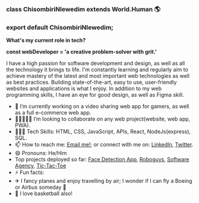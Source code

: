 ### class ChisombiriNlewedim extends World.Human 🌎
### export default ChisombiriNlewedim;

**What's my current role in tech?** 

**const webDeveloper = 'a creative problem-solver with grit.'**

I have a high passion for software development and design, as well as all the technology it brings to life.
I'm constantly learning and regularly aim to achieve mastery of the latest and most important web technologies as well as best practices. Building state-of-the-art, easy to use, user-friendly websites and applications is what I enjoy.
In addition to my web programming skills, I have an eye for good design, as well as Figma skill.

- 🔭 I’m currently working on a video sharing web app for gamers, as well as a full e-commerce web app.
- 👩🏻‍🤝‍🧑🏾 I’m looking to collaborate on any web project(website, web app, PWA).
- 🤹🏾‍♀️ Tech Skills: HTML, CSS, JavaScript, APIs, React, NodeJs(express), SQL.
- 📫 How to reach me: [Email me!](mailto:chisombiri@gmail.com); or connect with me on: [LinkedIn][1], [Twitter][2].
- 😄 Pronouns: He/Him
-  Top projects deployed so far: [Face Detection App](https://smarrt-brain.herokuapp.com/), [Roboguys](https://chisombiri.github.io/robofriends/), [Software Agency](https://chisombiri.github.io/Software_Agency/), [Tic-Tac-Toe](https://chisombiri-genius-crew.netlify.app/)
- ⚡ Fun facts: 
- ✈  I fancy planes and enjoy travelling by air; I wonder if I can fly a Boeing or Airbus someday 🤔
- 🏀 I love basketball also! 


[1]: https://www.linkedin.com/in/chisombiri-nlewedim-81570596/ "LinkedIn"
[2]: https://twitter.com/chisombiri_n "Twitter"
